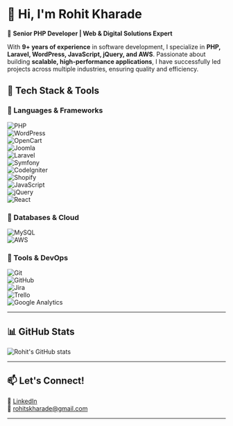 # 👋 Hi, I'm Rohit Kharade  

🚀 **Senior PHP Developer | Web & Digital Solutions Expert**  

With **9+ years of experience** in software development, I specialize in **PHP, Laravel, WordPress, JavaScript, jQuery, and AWS**. Passionate about building **scalable, high-performance applications**, I have successfully led projects across multiple industries, ensuring quality and efficiency.  

## 🚀 Tech Stack & Tools  

### 🔹 Languages & Frameworks  
![PHP](https://img.shields.io/badge/PHP-777BB4?style=for-the-badge&logo=php&logoColor=white)  
![WordPress](https://img.shields.io/badge/WordPress-21759B?style=for-the-badge&logo=wordpress&logoColor=white)  
![OpenCart](https://img.shields.io/badge/OpenCart-3498DB?style=for-the-badge&logo=opencart&logoColor=white)  
![Joomla](https://img.shields.io/badge/Joomla-5091CD?style=for-the-badge&logo=joomla&logoColor=white)  
![Laravel](https://img.shields.io/badge/Laravel-FF2D20?style=for-the-badge&logo=laravel&logoColor=white)  
![Symfony](https://img.shields.io/badge/Symfony-000000?style=for-the-badge&logo=symfony&logoColor=white)  
![CodeIgniter](https://img.shields.io/badge/CodeIgniter-EF4223?style=for-the-badge&logo=codeigniter&logoColor=white)  
![Shopify](https://img.shields.io/badge/Shopify-7AB55C?style=for-the-badge&logo=shopify&logoColor=white)  
![JavaScript](https://img.shields.io/badge/JavaScript-F7DF1E?style=for-the-badge&logo=javascript&logoColor=black)  
![jQuery](https://img.shields.io/badge/jQuery-0769AD?style=for-the-badge&logo=jquery&logoColor=white)  
![React](https://img.shields.io/badge/React-61DAFB?style=for-the-badge&logo=react&logoColor=black)  


### 🔹 Databases & Cloud  
![MySQL](https://img.shields.io/badge/MySQL-4479A1?style=for-the-badge&logo=mysql&logoColor=white)  
![AWS](https://img.shields.io/badge/AWS-232F3E?style=for-the-badge&logo=amazon-aws&logoColor=white)  

### 🔹 Tools & DevOps  
![Git](https://img.shields.io/badge/Git-F05032?style=for-the-badge&logo=git&logoColor=white)  
![GitHub](https://img.shields.io/badge/GitHub-181717?style=for-the-badge&logo=github&logoColor=white)  
![Jira](https://img.shields.io/badge/JIRA-0052CC?style=for-the-badge&logo=jira&logoColor=white)  
![Trello](https://img.shields.io/badge/Trello-0079BF?style=for-the-badge&logo=trello&logoColor=white)  
![Google Analytics](https://img.shields.io/badge/Google_Analytics-E37400?style=for-the-badge&logo=google-analytics&logoColor=white)  

---

## 📊 GitHub Stats  
![Rohit's GitHub stats](https://github-readme-stats.vercel.app/api?username=rohitskharade&show_icons=true&theme=radical)   

---

## 📫 Let's Connect!  
🔗 [LinkedIn](https://www.linkedin.com/in/rohit-kharade-077a71246/)  
📧 rohitskharade@gmail.com  

---
